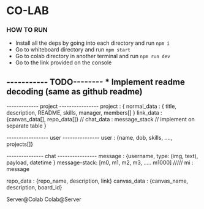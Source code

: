 # CO-LAB


### HOW TO RUN
* Install all the deps by going into each directory and run `npm i`
* Go to whiteboard directory and run `npm start`
* Go to colab directory in another terminal and run `npm run dev`
* Go to the link provided on the console

----------- TODO--------
    * Implement readme decoding (same as github readme)
------------------------

------------- project ----------------
project : {
    normal_data : { title, description, README, skills, manager, members[] }
    link_data : {canvas_data[], repo_data[]}
    // chat_data : message_stack // implement on separate table
}

----------------- user ---------------
user : {name, dob, skills, ....,  projects[]}

--------------- chat ----------------
message : {username, type: (img, text), payload, datetime }
message-stack: [m0, m1, m2, m3, ..... m1000] ///// mi : message

repo_data : {repo_name, description, link}
canvas_data : {canvas_name, description, board_id}

Server@Colab
Colab@Server
